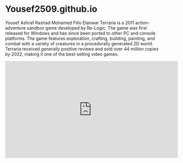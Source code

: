 # Yousef2509.github.io
Yousef Ashraf Rashad Mohamed Filio Elanwar
Terraria is a 2011 action-adventure sandbox game developed by Re-Logic. The game was first released for Windows and has since been ported to other PC and console platforms. The game features exploration, crafting, building, painting, and combat with a variety of creatures in a procedurally generated 2D world. Terraria received generally positive reviews and sold over 44 million copies by 2022, making it one of the best-selling video games.
<iframe width="560" height="315" src="https://www.youtube.com/embed/ibWj9va3STY?si=q7SjB0Vsbpo6LGkX" title="YouTube video player" frameborder="0" allow="accelerometer; autoplay; clipboard-write; encrypted-media; gyroscope; picture-in-picture; web-share" allowfullscreen></iframe>

